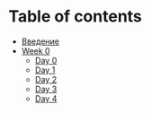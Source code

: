 # Table of contents

* [Введение](README.md)
* [Week 0]()
  * [Day 0](./week0/day0.md)
  * [Day 1](./week0/day1.md)
  * [Day 2](./week0/day2.md)
  * [Day 3](./week0/day3.md)
  * [Day 4](./week0/day4.md)
<!-- * [Week 1]() -->
  <!-- * [Day 0](./week1/day0.md) -->
  <!-- * [Day 1](./week1/day1.md) -->
  <!-- * [Day 2](./week1/day2.md) -->
  <!-- * [Day 3](./week1/day3.md) -->
  <!-- * [Day 4](./week1/day4.md) -->
<!-- * [Week 2]() -->
  <!-- * [Day 0](./week2/day0.md) -->
  <!-- * [Day 1](./week2/day1.md) -->
  <!-- * [Day 2](./week2/day2.md) -->
  <!-- * [Day 3](./week2/day3.md) -->
